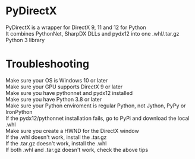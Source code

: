 # PyDirectX
PyDirectX is a wrapper for DirectX 9, 11 and 12 for Python <br>
It combines PythonNet, SharpDX DLLs and pydx12 into one .whl/.tar.gz Python 3 library <br>
# Troubleshooting
Make sure your OS is Windows 10 or later <br>
Make sure your GPU supports DirectX 9 or later <br>
Make sure you have pythonnet and pydx12 installed <br>
Make sure you have Python 3.8 or later <br>
Make sure your Python enviroment is regular Python, not Jython, PyPy or IronPython <br>
If the pydx12/pythonnet installation fails, go to PyPi and download the local .whl <br>
Make sure you create a HWND for the DirectX window <br>
If the .whl doesn't work, install the .tar.gz <br>
If the .tar.gz doesn't work, install the .whl <br>
If both .whl and .tar.gz doesn't work, check the above tips <br>
